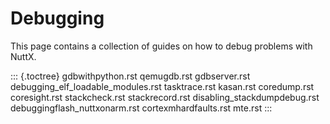 Debugging
=========

This page contains a collection of guides on how to debug problems with
NuttX.

::: {.toctree}
gdbwithpython.rst qemugdb.rst gdbserver.rst
debugging\_elf\_loadable\_modules.rst tasktrace.rst kasan.rst
coredump.rst coresight.rst stackcheck.rst stackrecord.rst
disabling\_stackdumpdebug.rst debuggingflash\_nuttxonarm.rst
cortexmhardfaults.rst mte.rst
:::
